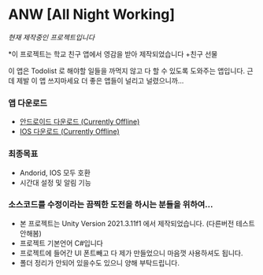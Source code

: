 # ANW [All Night Working]

*현재 제작중인 프로젝트입니다*

*이 프로젝트는 학교 친구 앱에서 영감을 받아 제작되었습니다 +친구 선물

이 앱은 Todolist 로 해야할 일들을 까먹지 않고 다 할 수 있도록 도와주는 앱입니다.
근데 제발 이 앱 쓰지마세요 더 좋은 앱들이 널리고 널렸으니까...

### 앱 다운로드
- [안드로이드 다운로드 (Currently Offline)](https://github.com/ddkk08001)
- [IOS 다운로드 (Currently Offline)](https://github.com/ddkk08001)

### 최종목표
- Andorid, IOS 모두 호환
- 시간대 설정 및 알림 기능

### 소스코드를 수정이라는 끔찍한 도전을 하시는 분들을 위하여...
- 본 프로젝트는 Unity Version 2021.3.11f1 에서 제작되었습니다. (다른버전 테스트 안해봄)
- 프로젝트 기본언어 C#입니다
- 프로젝트에 들어간 UI 폰트빼고 다 제가 만들었으니 마음껏 사용하셔도 됩니다.
- 폴더 정리가 안되어 있을수도 있으니 양해 부탁드립니다.
